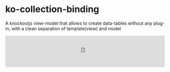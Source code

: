 ko-collection-binding
=====================

A knockoutjs view-model that allows to create data-tables without any plug-in, with a clean separation of template(view) and model

<iframe width="100%" height="100px" frameborder="0" style="width: 100%; height: 100px" src="http://fiddle.jshell.net/chiccodoro/gAkf4/show/"> </iframe>
